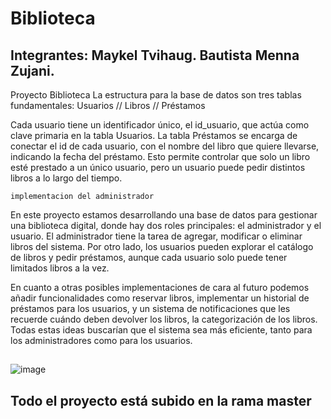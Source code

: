 
# Biblioteca
## Integrantes: Maykel Tvihaug. Bautista Menna Zujani.

Proyecto Biblioteca
La estructura para la base de datos son tres tablas fundamentales: 
		Usuarios // Libros // Préstamos

Cada usuario tiene un identificador único, el id_usuario, que actúa como clave primaria en la tabla Usuarios. La tabla Préstamos se encarga de conectar el id de cada usuario, con el nombre del libro que quiere llevarse, indicando la fecha del préstamo. Esto permite controlar que solo un libro esté prestado a un único usuario, pero un usuario puede pedir distintos libros a lo largo del tiempo.

	implementacion del administrador
En este proyecto estamos desarrollando una base de datos para gestionar una biblioteca digital, donde hay dos roles principales: el administrador y el usuario. El administrador tiene la tarea de agregar, modificar o eliminar libros del sistema. Por otro lado, los usuarios pueden explorar el catálogo de libros y pedir préstamos, aunque cada usuario solo puede tener limitados libros a la vez.

En cuanto a otras posibles implementaciones de cara al futuro podemos añadir funcionalidades como  reservar libros, implementar un historial de préstamos para los usuarios, y un sistema de notificaciones que les recuerde cuándo deben devolver los libros, la categorización de los libros. Todas estas ideas buscarían  que el sistema sea más eficiente, tanto para los administradores como para los usuarios.
##
##
![image](https://github.com/user-attachments/assets/3e67fa02-73b1-4aed-9210-843efb0e8cb3)

## Todo el proyecto está subido en la rama master
